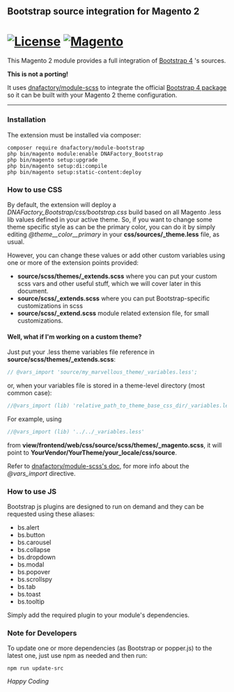 ## Bootstrap source integration for Magento 2
[![License](https://img.shields.io/badge/License-BSD%203--Clause-blue.svg?style=for-the-badge)](https://opensource.org/licenses/BSD-3-Clause)
[![Magento](https://img.shields.io/badge/Bootstrap-v4.5.3-blueviolet.svg?logo=bootstrap&&style=for-the-badge)](https://github.com/twbs/bootstrap)
======

This Magento 2 module provides a full integration of [Bootstrap 4](https://getbootstrap.com/) 's sources.

**This is not a porting!**

It uses [dnafactory/module-scss](https://github.com/dnafactory/magento2-module-scss) to integrate the official [Bootstrap 4 package](https://github.com/twbs/bootstrap)
so it can be built with your Magento 2 theme configuration.
___

### Installation
The extension must be installed via composer:

```shell script
composer require dnafactory/module-bootstrap
php bin/magento module:enable DNAFactory_Bootstrap
php bin/magento setup:upgrade
php bin/magento setup:di:compile
php bin/magento setup:static-content:deploy
```

### How to use CSS
By default, the extension will deploy a *DNAFactory_Bootstrap/css/bootstrap.css* build based on all Magento .less lib values defined in your active theme.
So, if you want to change some theme specific style as can be the primary color, you can do it by simply editing *@theme__color__primary* in your **css/sources/_theme.less** file, as usual.

However, you can change these values or add other custom variables using one or more of the extension points provided:
- **source/scss/themes/_extends.scss** where you can put your custom scss vars and other useful stuff, which we will cover later in this document.
- **source/scss/_extends.scss** where you can put Bootstrap-specific customizations in scss
- **source/scss/_extend.scss** module related extension file, for small customizations.

#### Well, what if I'm working on a custom theme?
Just put your .less theme variables file reference in **source/scss/themes/_extends.scss**:
```scss
// @vars_import 'source/my_marvellous_theme/_variables.less';
```
or, when your variables file is stored in a theme-level directory (most common case):
```scss
//@vars_import (lib) 'relative_path_to_theme_base_css_dir/_variables.less'
```
For example, using
```scss
//@vars_import (lib) '../../_variables.less'
```
from **view/frontend/web/css/source/scss/themes/_magento.scss**, it will point to **YourVendor/YourTheme/your_locale/css/source**.

Refer to [dnafactory/module-scss's doc](https://github.com/dnafactory/magento2-module-scss), for more info about the *@vars_import* directive.

### How to use JS
Bootstrap js plugins are designed to run on demand and they can be requested using these aliases:
- bs.alert
- bs.button
- bs.carousel
- bs.collapse
- bs.dropdown
- bs.modal
- bs.popover
- bs.scrollspy
- bs.tab
- bs.toast
- bs.tooltip

Simply add the required plugin to your module's dependencies.

### Note for Developers
To update one or more dependencies (as Bootstrap or popper.js) to the latest one, just use npm as needed and then run:
```shell script
npm run update-src
```

*Happy Coding*

